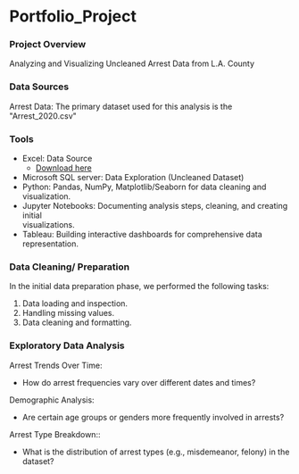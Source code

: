 # Portfolio_Project

### Project Overview

Analyzing and Visualizing Uncleaned Arrest Data from L.A. County

### Data Sources

Arrest Data: The primary dataset used for this analysis is the "Arrest_2020.csv"

### Tools

- Excel: Data Source
  - [Download here](https://data.lacity.org/Public-Safety/Arrest-Data-from-2020-to-Present/amvf-fr72/about_data)
- Microsoft SQL server: Data Exploration (Uncleaned Dataset)
- Python: Pandas, NumPy, Matplotlib/Seaborn for data cleaning and visualization.
- Jupyter Notebooks: Documenting analysis steps, cleaning, and creating initial     
  visualizations.
- Tableau: Building interactive dashboards for comprehensive data representation.

### Data Cleaning/ Preparation

In the initial data preparation phase, we performed the following tasks:

1. Data loading and inspection.
2. Handling missing values.
3. Data cleaning and formatting.

### Exploratory Data Analysis

Arrest Trends Over Time:
  - How do arrest frequencies vary over different dates and times?

Demographic Analysis:
  - Are certain age groups or genders more frequently involved in arrests?

Arrest Type Breakdown::
  - What is the distribution of arrest types (e.g., misdemeanor, felony) in the dataset?



